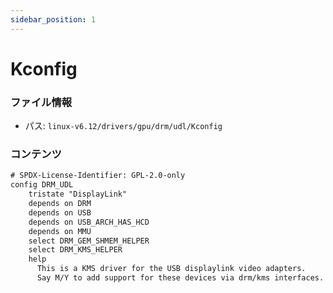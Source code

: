 ```yaml
---
sidebar_position: 1
---
```

# Kconfig

### ファイル情報

- パス: `linux-v6.12/drivers/gpu/drm/udl/Kconfig`

### コンテンツ

```txt
# SPDX-License-Identifier: GPL-2.0-only
config DRM_UDL
	tristate "DisplayLink"
	depends on DRM
	depends on USB
	depends on USB_ARCH_HAS_HCD
	depends on MMU
	select DRM_GEM_SHMEM_HELPER
	select DRM_KMS_HELPER
	help
	  This is a KMS driver for the USB displaylink video adapters.
	  Say M/Y to add support for these devices via drm/kms interfaces.

```
